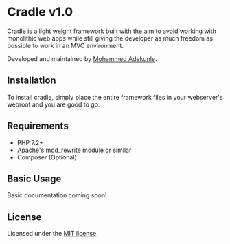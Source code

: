 # Cradle v1.0

Cradle is a light weight framework built with the aim to avoid working with monolithic web apps while still giving the developer as much freedom as possible to work in an MVC environment.

Developed and maintained by [Mohammed Adekunle](https://github.com/Iyiola-am).

## Installation

To install cradle, simply place the entire framework files in your webserver's webroot and you are good to go.

## Requirements

- PHP 7.2+
- Apache's mod_rewrite module or similar
- Composer (Optional)

## Basic Usage

Basic documentation coming soon!

## License

Licensed under the [MIT license](http://opensource.org/licenses/MIT).